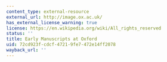 ```yaml
---
content_type: external-resource
external_url: http://image.ox.ac.uk/
has_external_license_warning: true
license: https://en.wikipedia.org/wiki/All_rights_reserved
status: ''
title: Early Manuscripts at Oxford
uid: 72cd923f-cdcf-4721-9fe7-472e14ff2078
wayback_url: ''
---
```

